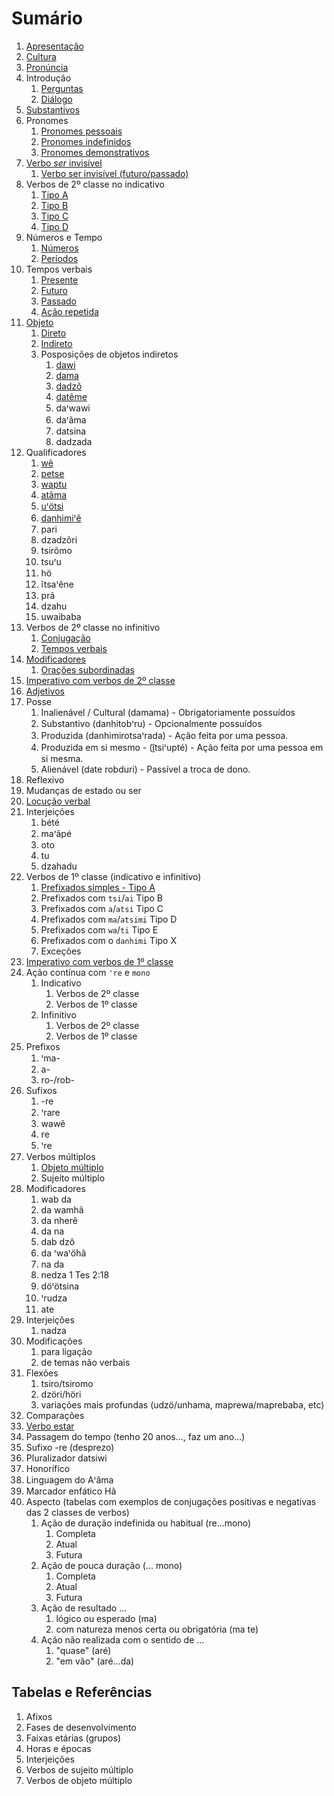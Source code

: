 # Sumário

1. [Apresentação](conteudo/apresentacao/index.md)
2. [Cultura](conteudo/cultura/index.md)
3. [Pronúncia](conteudo/pronuncia/index.md)
4. Introdução
   1. [Perguntas](/conteudo/introducao/perguntas/index.md)
   2. [Diálogo](conteudo/introducao/dialogo/index.md)
5. [Substantivos](conteudo/substantivos/index.md)
6. Pronomes
   1. [Pronomes pessoais](conteudo/pronomes/pronomesPessoais/index.md)
   2. [Pronomes indefinidos](conteudo/pronomes/pronomesIndefinidos/index.md)
   3. [Pronomes demonstrativos](conteudo/pronomes/pronomesDemonstrativos/index.md)
7. [Verbo *ser* invisível](conteudo/verboSerInvisivel/index.md)
    1. [Verbo ser invisível (futuro/passado)](conteudo/verboSerInvisivel/index.md)
8. Verbos de 2º classe no indicativo
   1. [Tipo A](conteudo/verbosClasse2/tipoA/index.md)
   2. [Tipo B](conteudo/verbosClasse2/tipoB/index.md)
   3. [Tipo C](conteudo/verbosClasse2/tipoC/index.md)
   4. [Tipo D](conteudo/verbosClasse2/tipoD/index.md)
9. Números e Tempo
   1. [Números](conteudo/numeros/index.md)
   2. [Períodos](conteudo/periodosTempo/index.md)
10. Tempos verbais
    1. [Presente](conteudo/temposVerbais/presente/index.md)
    2. [Futuro](conteudo/temposVerbais/futuro/index.md)
    3. [Passado](conteudo/temposVerbais/passado/index.md)
    4. [Ação repetida](conteudo/temposVerbais/acaoRepetida/index.md)
11. [Objeto](conteudo/objeto/index.md)
    1. [Direto](conteudo/objeto/direto/index.md)
    2. [Indireto](conteudo/objeto/indireto/index.md)
    3. Posposições de objetos indiretos
       1. [dawi](conteudo/objeto/posposicoes/dawi/index.md)
       2. [dama](conteudo/objeto/posposicoes/dama/index.md)
       3. [dadzô](conteudo/objeto/posposicoes/dadzo/index.md)
       4. [datẽme](conteudo/objeto/posposicoes/dateme/index.md)
       5. daꞌwawi
       6. daꞌãma
       7. datsina
       8. dadzada    
12. Qualificadores
    1. [wẽ](conteudo/qualificadores/we/index.md)
    2. [petse](conteudo/qualificadores/petse/index.md)
    3. [waptu](/conteudo/qualificadores/waptu/index.md)
    4. [atãma](/conteudo/qualificadores/atama/index.md)
    5. [uꞌötsi](/conteudo/qualificadores/uotsi/index.md)
    6. [danhimiꞌẽ](/conteudo/qualificadores/danhimie/index.md)
    7. pari
    8. dzadzôri
    9. tsirõmo
    10. tsuꞌu
    11. hö
    12. ĩtsaꞌẽne
    13. prã
    14. dzahu
    15. uwaibaba
13. Verbos de 2º classe no infinitivo
    1. [Conjugação](conteudo/verbosClasse2/infinitivo/conjugacao/index.md)
    2. [Tempos verbais](conteudo/verbosClasse2/infinitivo/temposVerbais/index.md)
14. [Modificadores](conteudo/modificadores/index.md)
    1. [Orações subordinadas](conteudo/oracoesSubordinadas/index.md)
15. [Imperativo com verbos de 2º classe](/conteudo/imperativo/classe2/index.md)    
16. [Adjetivos](/conteudo/adjetivos/index.md)
17. Posse
    1. Inalienável / Cultural (damama) - Obrigatoriamente possuídos
    2. Substantivo (danhitobꞌru) - Opcionalmente possuídos
    3. Produzida (danhimirotsaꞌrada) - Ação feita por uma pessoa.
    4. Produzida em si mesmo - (ĩ̱tsiꞌupté) - Ação feita por uma pessoa em si mesma.
    5. Alienável (date robduri) - Passível a troca de dono.
18. Reflexivo
19. Mudanças de estado ou ser
20. [Locução verbal](conteudo/locucaoVerbal/index.md)
20. Interjeições
    1. bété
    2. maꞌãpé
    3. oto
    4. tu
    5. dzahadu
21. Verbos de 1º classe (indicativo e infinitivo)
     1. [Prefixados simples - Tipo A](/conteudo/verbosClasse1/indicativo/tipoa/index.md)
     2. Prefixados com `tsi`/`ai` Tipo B
     3. Prefixados com `a`/`atsi` Tipo C
     4. Prefixados com `ma`/`atsimi` Tipo D
     5. Prefixados com `wa`/`ti` Tipo E
     6. Prefixados com o `danhimi`  Tipo X
     7. Exceções
22. [Imperativo com verbos de 1º classe](/conteudo/imperativo/classe1/index.md)
23. Ação contínua com `ꞌre` e `mono`
    1. Indicativo
       1. Verbos de 2º classe
       2. Verbos de 1º classe
    2. Infinitivo
       1. Verbos de 2º classe
       2. Verbos de 1º classe
24. Prefixos
    1. ꞌma-
    2. a-
    3. ro-/rob-
25. Sufixos
    1. -re
    2. ꞌrare
    3. wawẽ
    4. re
    5. ꞌre
26. Verbos múltiplos
     1. [Objeto múltiplo](conteudo/verbosObjetoMultiplo/index.md)
     2. Sujeito múltiplo
27. Modificadores
     1. wab da
     2. da wamhã
     3. da nherẽ
     4. da na
     5. dab dzô
     6. da ꞌwaꞌöhã
     7. na da
     8. nedza 1 Tes 2:18
     9. döꞌötsina
     10. ꞌrudza
     11. ate
28. Interjeições
    1. nadza
29. Modificações
    1. para ligação
    2. de temas não verbais
30. Flexões
    1. tsiro/tsiromo
    2. dzöri/höri
    3. variações mais profundas (udzö/unhama, maprewa/maprebaba, etc)
31. Comparações
32. [Verbo estar](conteudo/verboEstar/index.md)
33. Passagem do tempo (tenho 20 anos..., faz um ano...)
34. Sufixo -re (desprezo)
35. Pluralizador datsiwi
36. Honorífico
37. Linguagem do Aꞌãma
38. Marcador enfático Hã
39. Aspecto (tabelas com exemplos de conjugações positivas e negativas das 2 classes de verbos)
    1. Ação de duração indefinida ou habitual (re...mono)
       1. Completa
       2. Atual
       3. Futura
    2. Ação de pouca duração (... mono)
       1. Completa
       2. Atual
       3. Futura
    3. Ação de resultado ...
       1. lógico ou esperado (ma)
       2. com natureza menos certa ou obrigatória (ma te)
    4. Ação não realizada com o sentido de ...
       1. "quase" (aré)
       2. "em vão" (aré...da)

## Tabelas e Referências

1. Afixos
2. Fases de desenvolvimento
3. Faixas etárias (grupos)
4. Horas e épocas
5. Interjeições
6. Verbos de sujeito múltiplo
7. Verbos de objeto múltiplo
